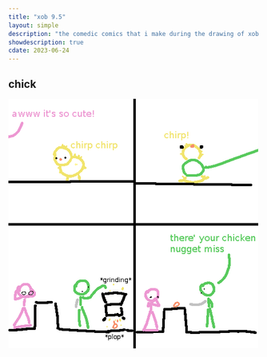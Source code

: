```yaml
---
title: "xob 9.5"
layout: simple
description: "the comedic comics that i make during the drawing of xob 9"
showdescription: true
cdate: 2023-06-24
---
```


## chick

![chick](assets/chick.png)
